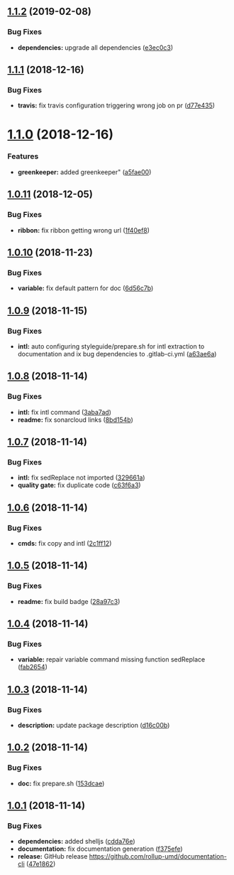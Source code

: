 ## [1.1.2](https://github.com/rollup-umd/documentation-cli/compare/v1.1.1...v1.1.2) (2019-02-08)


### Bug Fixes

* **dependencies:** upgrade all dependencies ([e3ec0c3](https://github.com/rollup-umd/documentation-cli/commit/e3ec0c3))

## [1.1.1](https://github.com/rollup-umd/documentation-cli/compare/v1.1.0...v1.1.1) (2018-12-16)


### Bug Fixes

* **travis:** fix travis configuration triggering wrong job on pr ([d77e435](https://github.com/rollup-umd/documentation-cli/commit/d77e435))

# [1.1.0](https://github.com/rollup-umd/documentation-cli/compare/v1.0.11...v1.1.0) (2018-12-16)


### Features

* **greenkeeper:** added greenkeeper" ([a5fae00](https://github.com/rollup-umd/documentation-cli/commit/a5fae00))

## [1.0.11](https://github.com/rollup-umd/documentation-cli/compare/v1.0.10...v1.0.11) (2018-12-05)


### Bug Fixes

* **ribbon:** fix ribbon getting wrong url ([1f40ef8](https://github.com/rollup-umd/documentation-cli/commit/1f40ef8))

## [1.0.10](https://github.com/rollup-umd/documentation-cli/compare/v1.0.9...v1.0.10) (2018-11-23)


### Bug Fixes

* **variable:** fix default pattern for doc ([6d56c7b](https://github.com/rollup-umd/documentation-cli/commit/6d56c7b))

## [1.0.9](https://github.com/rollup-umd/documentation-cli/compare/v1.0.8...v1.0.9) (2018-11-15)


### Bug Fixes

* **intl:** auto configuring styleguide/prepare.sh for intl extraction to documentation and ix bug dependencies to .gitlab-ci.yml ([a63ae6a](https://github.com/rollup-umd/documentation-cli/commit/a63ae6a))

## [1.0.8](https://github.com/rollup-umd/documentation-cli/compare/v1.0.7...v1.0.8) (2018-11-14)


### Bug Fixes

* **intl:** fix intl command ([3aba7ad](https://github.com/rollup-umd/documentation-cli/commit/3aba7ad))
* **readme:** fix sonarcloud links ([8bd154b](https://github.com/rollup-umd/documentation-cli/commit/8bd154b))

## [1.0.7](https://github.com/rollup-umd/documentation-cli/compare/v1.0.6...v1.0.7) (2018-11-14)


### Bug Fixes

* **intl:** fix sedReplace not imported ([329661a](https://github.com/rollup-umd/documentation-cli/commit/329661a))
* **quality gate:** fix duplicate code ([c63f6a3](https://github.com/rollup-umd/documentation-cli/commit/c63f6a3))

## [1.0.6](https://github.com/rollup-umd/documentation-cli/compare/v1.0.5...v1.0.6) (2018-11-14)


### Bug Fixes

* **cmds:** fix copy and intl ([2c1ff12](https://github.com/rollup-umd/documentation-cli/commit/2c1ff12))

## [1.0.5](https://github.com/rollup-umd/documentation-cli/compare/v1.0.4...v1.0.5) (2018-11-14)


### Bug Fixes

* **readme:** fix build badge ([28a97c3](https://github.com/rollup-umd/documentation-cli/commit/28a97c3))

## [1.0.4](https://github.com/rollup-umd/documentation-cli/compare/v1.0.3...v1.0.4) (2018-11-14)


### Bug Fixes

* **variable:** repair variable command missing function sedReplace ([fab2654](https://github.com/rollup-umd/documentation-cli/commit/fab2654))

## [1.0.3](https://github.com/rollup-umd/documentation-cli/compare/v1.0.2...v1.0.3) (2018-11-14)


### Bug Fixes

* **description:** update package description ([d16c00b](https://github.com/rollup-umd/documentation-cli/commit/d16c00b))

## [1.0.2](https://github.com/rollup-umd/documentation-cli/compare/v1.0.1...v1.0.2) (2018-11-14)


### Bug Fixes

* **doc:** fix prepare.sh ([153dcae](https://github.com/rollup-umd/documentation-cli/commit/153dcae))

## [1.0.1](https://github.com/rollup-umd/documentation-cli/compare/v1.0.0...v1.0.1) (2018-11-14)


### Bug Fixes

* **dependencies:** added shelljs ([cdda76e](https://github.com/rollup-umd/documentation-cli/commit/cdda76e))
* **documentation:** fix documentation generation ([f375efe](https://github.com/rollup-umd/documentation-cli/commit/f375efe))
* **release:** GitHub release https://github.com/rollup-umd/documentation-cli ([47e1862](https://github.com/rollup-umd/documentation-cli/commit/47e1862))
